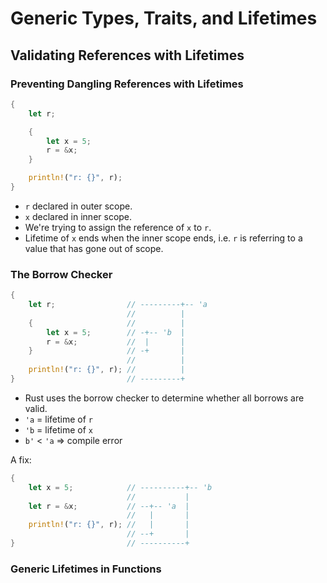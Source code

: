 # Generic Types, Traits, and Lifetimes

## Validating References with Lifetimes

### Preventing Dangling References with Lifetimes

```rust
{
    let r;

    {
        let x = 5;
        r = &x;
    }

    println!("r: {}", r);
}
```

- `r` declared in outer scope.
- `x` declared in inner scope.
- We're trying to assign the reference of `x` to `r`.
- Lifetime of `x` ends when the inner scope ends, i.e. `r` is referring to a value that has gone out of scope.

### The Borrow Checker

```rust
{
    let r;                // ---------+-- 'a
                          //          |
    {                     //          |
        let x = 5;        // -+-- 'b  |
        r = &x;           //  |       |
    }                     // -+       |
                          //          |
    println!("r: {}", r); //          |
}                         // ---------+
```

- Rust uses the borrow checker to determine whether all borrows are valid.
- `'a` = lifetime of `r`
- `'b` = lifetime of `x`
- `b'` < `'a` => compile error

A fix:

```rust
{
    let x = 5;            // ----------+-- 'b
                          //           |
    let r = &x;           // --+-- 'a  |
                          //   |       |
    println!("r: {}", r); //   |       |
                          // --+       |
}                         // ----------+
```

### Generic Lifetimes in Functions
